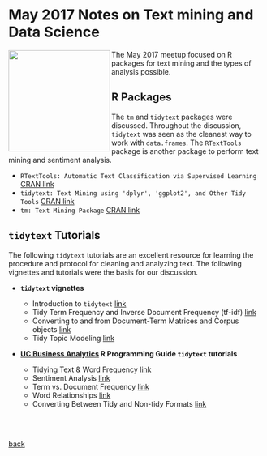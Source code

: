 
# May 2017 Notes on Text mining and Data Science
<a href="url"><img src="https://lansingarearusersgroup.github.io/images/LansingAreaRUserGroup_CIRCLE-w-Michigan-logo_300dpi.png" align="left" height="200"></a>The May 2017 meetup focused on R packages for text mining and the types of analysis possible.

## R Packages
The `tm` and `tidytext` packages were discussed. Throughout the discussion, `tidytext` was seen as the cleanest way to work with `data.frames`. The `RTextTools` package is another package to perform text mining and sentiment analysis.
- `RTextTools: Automatic Text Classification via Supervised Learning` [CRAN link](https://cran.r-project.org/package=RTextTools)
- `tidytext: Text Mining using 'dplyr', 'ggplot2', and Other Tidy Tools` [CRAN link](https://cran.r-project.org/package=tidytext)
- `tm: Text Mining Package` [CRAN link](https://cran.r-project.org/package=tm)

## `tidytext` Tutorials
The following `tidytext` tutorials are an excellent resource for learning the procedure and protocol for cleaning and analyzing text. The following vignettes and tutorials were the basis for our discussion.
- **`tidytext` vignettes**
  + Introduction to `tidytext` [link](https://cran.r-project.org/web/packages/tidytext/vignettes/tidytext.html)
  + Tidy Term Frequency and Inverse Document Frequency (tf-idf) [link](https://cran.r-project.org/web/packages/tidytext/vignettes/tf_idf.html)
  + Converting to and from Document-Term Matrices and Corpus objects [link](https://cran.r-project.org/web/packages/tidytext/vignettes/tidying_casting.html)
  + Tidy Topic Modeling [link](https://cran.r-project.org/web/packages/tidytext/vignettes/topic_modeling.html)
  
- **[UC Business Analytics](http://uc-r.github.io) R Programming Guide `tidytext` tutorials**
  + Tidying Text & Word Frequency [link](http://uc-r.github.io/tidy_text)
  + Sentiment Analysis [link](http://uc-r.github.io/sentiment_analysis)
  + Term vs. Document Frequency [link](http://uc-r.github.io/tf-idf_analysis)
  + Word Relationships [link](http://uc-r.github.io/word_relationships)
  + Converting Between Tidy and Non-tidy Formats [link](http://uc-r.github.io/text_conversion)

<br/>
<br/>

[back](./)

